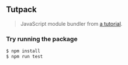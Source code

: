 ## Tutpack

> JavaScript module bundler from [a tutorial](https://github.com/ronami/minipack).

### Try running the package

```sh
$ npm install
$ npm run test
```
